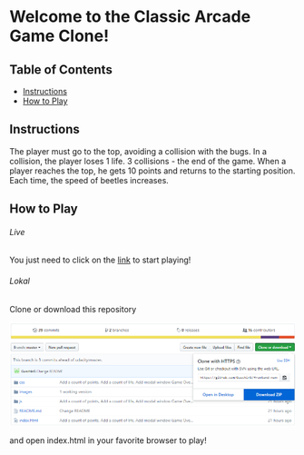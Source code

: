 # Welcome to the Classic Arcade Game Clone!

## Table of Contents

* [Instructions](#instructions)
* [How to Play](#how_to_play)

## Instructions

The player must go to the top, avoiding a collision with the bugs.
In a collision, the player loses 1 life. 3 collisions - the end of the game.
When a player reaches the top, he gets 10 points and returns to the starting position. Each time, the speed of beetles increases.

## How to Play

###### Live

You just need to click on the [link](https://guschins.github.io/frontend-nanodegree-arcade-game/) to start playing!

###### Lokal

Clone or download this repository

![Clone or download](https://github.com/GuschinS/frontend-nanodegree-arcade-game/blob/master/images/zip.png)

and open index.html in your favorite browser to play!
